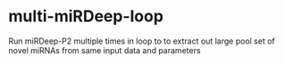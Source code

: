 # multi-miRDeep-loop
Run miRDeep-P2 multiple times in loop to to extract out large pool set of novel miRNAs from same input data and parameters
